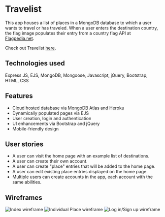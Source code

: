 # Travelist

This app houses a list of places in a MongoDB database to which a user wants to travel or has traveled. When a user enters the destination country, the flag image populates their entry from a country flag API at [Flagpedia.net](https://flagpedia.net/download/api).

Check out Travelist [here](https://nameless-tor-17266.herokuapp.com/).

## Technologies used

Express JS, EJS, MongoDB, Mongoose, Javascript, jQuery, Bootstrap, HTML, CSS

## Features

* Cloud hosted database via MongoDB Atlas and Heroku
* Dynamically populated pages via EJS
* User creation, login and authentication
* UI enhancements via Bootstrap and jQuery
* Mobile-friendly design

## User stories

* A user can visit the home page with an example list of destinations.
* A user can create their own account.
* A user can create "place" entries that will be added to the home page.
* A user can edit existing place entries displayed on the home page.
* Multiple users can create accounts in the app, each account with the same abilities.

## Wireframes

![Index wireframe](https://i.imgur.com/l7WcPuB.png)
![Individual Place wireframe](https://i.imgur.com/nUfkXIb.png)
![Log in/Sign up wireframe](https://i.imgur.com/5aOWid5.png)
